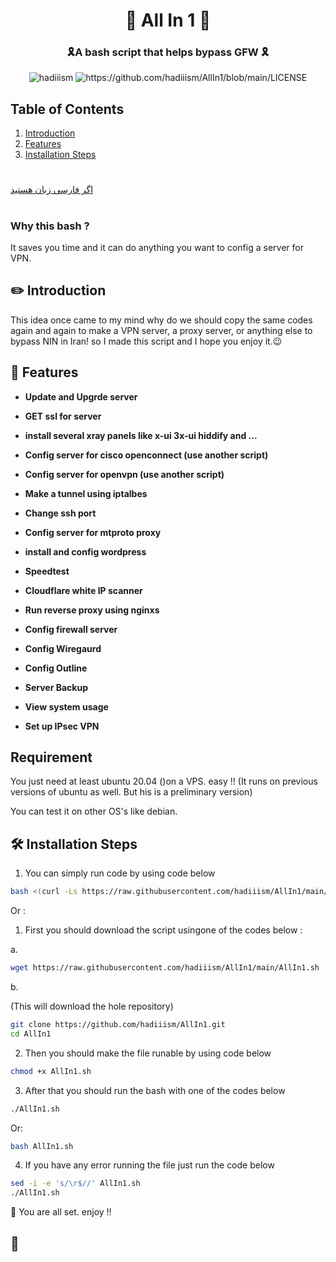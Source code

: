 <h1 align="center"> 🚀 All In 1 🚀 </h1>
<h3 align="center"> 🎗️A bash script that helps bypass GFW 🎗️</h3>

<p align="center"> <img src="https://komarev.com/ghpvc/?username=hadiiism&label=Profile%20views&color=0e75b6&style=flat" alt="hadiiism" />
<img src="https://img.shields.io/github/license/hadiiism/AllIn1?style=flat-square" alt="https://github.com/hadiiism/AllIn1/blob/main/LICENSE" /> </p>

## Table of Contents


1. [Introduction](#%EF%B8%8F-introduction)
2. [Features](#-features)
3. [Installation Steps](#%EF%B8%8F-installation-steps)


#
[اگر فارسی زبان هستید](https://github.com/hadiiism/AllIn1/blob/main/README-fa.md)

#
 

### Why this bash ?
It saves you time and it can do anything you want to config a server for VPN.


## ✏️ Introduction
This idea once came to my mind why do we should copy the same codes again and again to make a VPN server, a proxy server, or anything else to bypass NIN in Iran! so I made this script and I hope you enjoy it.😉



## 🧐 Features
- **Update and Upgrde server**

- **GET ssl for server**

- **install several xray panels like x-ui 3x-ui hiddify and ...**

- **Config server for cisco openconnect (use another script)**

- **Config server for openvpn (use another script)**

- **Make a tunnel using iptalbes**

- **Change ssh port**

- **Config server for mtproto proxy**

- **install and config wordpress**

- **Speedtest**

- **Cloudflare white IP scanner**

- **Run reverse proxy using nginxs**

- **Config firewall server**

- **Config Wiregaurd**

- **Config Outline**

- **Server Backup**

- **View system usage**

- **Set up IPsec VPN**
## Requirement
You just need at least ubuntu 20.04 ()on a VPS. easy !! (It runs on previous versions of ubuntu as well. But his is a preliminary version)

You can test it on other OS's like debian. 


## 🛠️ Installation Steps

1. You can simply run code by using code below 

```bash
bash <(curl -Ls https://raw.githubusercontent.com/hadiiism/AllIn1/main/AllIn1.sh)
```
Or :

1. First you should download the script usingone of the codes below :

a.
```bash
wget https://raw.githubusercontent.com/hadiiism/AllIn1/main/AllIn1.sh

```
 b.

(This will download the hole repository) 
```bash
git clone https://github.com/hadiiism/AllIn1.git
cd AllIn1
```
2. Then you should make the file runable by using code below

```bash
chmod +x AllIn1.sh
```
3. After that you should run the bash with one of the codes below

```bash 
./AllIn1.sh
```
Or: 

```bash 
bash AllIn1.sh
```
4. If you have any error running the file just run the code below
 
```bash 
sed -i -e 's/\r$//' AllIn1.sh
./AllIn1.sh
```

🌟 You are all set. enjoy !!

## 🙏




